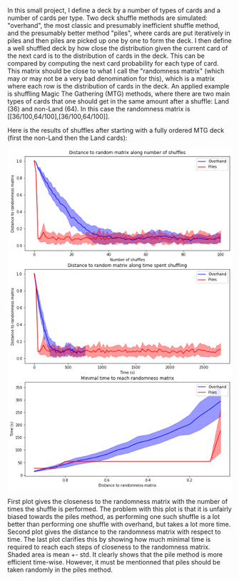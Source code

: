 In this small project, I define a deck by a number of types of cards and a number of cards per type.
Two deck shuffle methods are simulated: "overhand", the most classic and presumably inefficient shuffle method, and the presumably better method "piles", where cards are put iteratively in piles and then piles are picked up one by one to form the deck. I then define a well shuffled deck by how close the distribution given the current card of the next card is to the distribution of cards in the deck. This can be compared by computing the next card probability for each type of card. This matrix should be close to what I call the "randomness matrix" (which may or may not be a very bad denomination for this), which is a matrix where each row is the distribution of cards in the deck.
An applied example is shuffling Magic The Gathering (MTG) methods, where there are two main types of cards that one should get in the same amount after a shuffle: Land (36) and non-Land (64). In this case the randomness matrix is [[36/100,64/100],[36/100,64/100]].

Here is the results of shuffles after starting with a fully ordered MTG deck (first the non-Land then the Land cards):

![Results](https://github.com/GiM6114/DeckShuffle/blob/main/img/fully_sorted_deck_mtg.png?raw=true)

First plot gives the closeness to the randomness matrix with the number of times the shuffle is performed. The problem with this plot is that it is unfairly biased towards the piles method, as performing one such shuffle is a lot better than performing one shuffle with overhand, but takes a lot more time. Second plot gives the distance to the randomness matrix with respect to time. The last plot clarifies this by showing how much minimal time is required to reach each steps of closeness to the randomness matrix. Shaded area is mean +- std.
It clearly shows that the pile method is more efficient time-wise.
However, it must be mentionned that piles should be taken randomly in the piles method.
